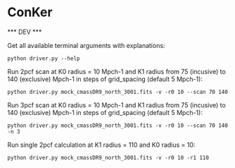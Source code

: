 # ConKer

*** DEV ***

Get all available terminal arguments with explanations:
```
python driver.py --help
```

Run 2pcf scan at K0 radius = 10 Mpch-1 and K1 radius from 75 (incusive) to 140 (exclusive) Mpch-1 in steps of grid_spacing (default 5 Mpch-1):
```
python driver.py mock_cmassDR9_north_3001.fits -v -r0 10 --scan 70 140
```

Run 3pcf scan at K0 radius = 10 Mpch-1 and K1 radius from 75 (incusive) to 140 (exclusive) Mpch-1 in steps of grid_spacing (default 5 Mpch-1):
```
python driver.py mock_cmassDR9_north_3001.fits -v -r0 10 --scan 70 140 -n 3
```

Run single 2pcf calculation at K1 radius = 110 and K0 radius = 10:
```
python driver.py mock_cmassDR9_north_3001.fits -v -r0 10 -r1 110
```

